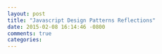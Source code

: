 ```yaml
---
layout: post
title: "Javascript Design Patterns Reflections"
date: 2015-02-08 16:14:46 -0800
comments: true
categories: 
---
```


